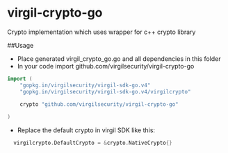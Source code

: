 # virgil-crypto-go
Crypto implementation which uses wrapper for c++ crypto library

##Usage

* Place generated virgil_crypto_go.go and all dependencies in this folder
* In your code import github.com/virgilsecurity/virgil-crypto-go
```go
import (
	"gopkg.in/virgilsecurity/virgil-sdk-go.v4"
	"gopkg.in/virgilsecurity/virgil-sdk-go.v4/virgilcrypto"
 
	crypto "github.com/virgilsecurity/virgil-crypto-go"

)
```
* Replace the default crypto in virgil SDK like this:
```go
  virgilcrypto.DefaultCrypto = &crypto.NativeCrypto{}
```
